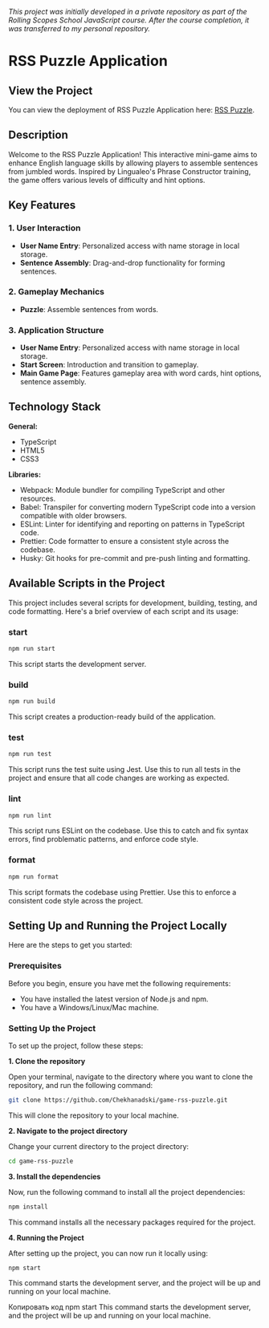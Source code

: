*This project was initially developed in a private repository as part of the Rolling Scopes School JavaScript course. After the course completion, it was transferred to my personal repository.*

# RSS Puzzle Application

## View the Project
You can view the deployment of RSS Puzzle Application here: [RSS Puzzle](https://rolling-scopes-school.github.io/chekhanadski-JSFE2023Q4/RSS-Puzzle/#/login).

## Description
Welcome to the RSS Puzzle Application! This interactive mini-game aims to enhance English language skills by allowing players to assemble sentences from jumbled words. Inspired by Lingualeo's Phrase Constructor training, the game offers various levels of difficulty and hint options.

## Key Features

### 1. User Interaction
- **User Name Entry**: Personalized access with name storage in local storage.
- **Sentence Assembly**: Drag-and-drop functionality for forming sentences.

### 2. Gameplay Mechanics
- **Puzzle**: Assemble sentences from words.

### 3. Application Structure
- **User Name Entry**: Personalized access with name storage in local storage.
- **Start Screen**: Introduction and transition to gameplay.
- **Main Game Page**: Features gameplay area with word cards, hint options, sentence assembly.

## Technology Stack
**General:**
- TypeScript
- HTML5
- CSS3

**Libraries:**
- Webpack: Module bundler for compiling TypeScript and other resources.
- Babel: Transpiler for converting modern TypeScript code into a version compatible with older browsers.
- ESLint: Linter for identifying and reporting on patterns in TypeScript code.
- Prettier: Code formatter to ensure a consistent style across the codebase.
- Husky: Git hooks for pre-commit and pre-push linting and formatting.

## Available Scripts in the Project

This project includes several scripts for development, building, testing, and code formatting. Here's a brief overview of each script and its usage:

### start

```sh
npm run start
```

This script starts the development server.

### build

```sh
npm run build
```

This script creates a production-ready build of the application.

### test

```sh
npm run test
```

This script runs the test suite using Jest. Use this to run all tests in the project and ensure that all code changes are working as expected.

### lint

```sh
npm run lint
```

This script runs ESLint on the codebase. Use this to catch and fix syntax errors, find problematic patterns, and enforce code style.

### format

```sh
npm run format
```

This script formats the codebase using Prettier. Use this to enforce a consistent code style across the project.

## Setting Up and Running the Project Locally

Here are the steps to get you started:

### Prerequisites

Before you begin, ensure you have met the following requirements:

- You have installed the latest version of Node.js and npm.
- You have a Windows/Linux/Mac machine.
  
### Setting Up the Project

To set up the project, follow these steps:

**1. Clone the repository**

Open your terminal, navigate to the directory where you want to clone the repository, and run the following command:

```sh
git clone https://github.com/Chekhanadski/game-rss-puzzle.git
```

This will clone the repository to your local machine.

**2. Navigate to the project directory**

Change your current directory to the project directory:

```sh
cd game-rss-puzzle
```

**3. Install the dependencies**

Now, run the following command to install all the project dependencies:

```sh
npm install
```

This command installs all the necessary packages required for the project.

**4. Running the Project**

After setting up the project, you can now run it locally using:

```sh
npm start
```

This command starts the development server, and the project will be up and running on your local machine.


Копировать код
npm start
This command starts the development server, and the project will be up and running on your local machine.
